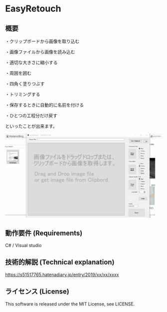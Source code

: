 # EasyRetouch

## 概要
・クリップボードから画像を取り込む

・画像ファイルから画像を読み込む

・適切な大きさに縮小する

・周囲を囲む

・四角く塗りつぶす

・トリミングする

・保存するときに自動的に名前を付ける

・ひとつの工程分だけ戻す

といったことが出来ます。

<img src="https://github.com/s51517765/EasyRetouch/blob/master/1.gif">

## 動作要件 (Requirements)

C# / Visual studio

## 技術的解説 (Technical explanation)

https://s51517765.hatenadiary.jp/entry/2019/xx/xx/xxxx

## ライセンス (License)

This software is released under the MIT License, see LICENSE.
